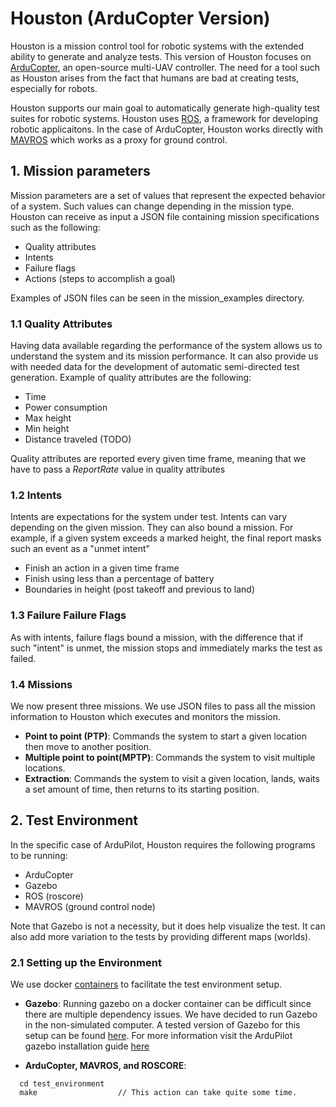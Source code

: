 # Houston (ArduCopter Version)
Houston is a mission control tool for robotic systems with the extended ability to generate and analyze tests. This version of Houston focuses on [ArduCopter](http://ardupilot.org/copter/), an open-source multi-UAV controller. The need for a tool such as Houston arises from the fact that humans are bad at creating tests, especially for robots.

Houston supports our main goal to automatically generate high-quality test suites for robotic systems. Houston uses [ROS](http://www.ros.org/about-ros/), a framework for developing robotic applicaitons. In the case of ArduCopter, Houston works directly with [MAVROS](http://wiki.ros.org/mavros) which works as a proxy for ground control.
## 1. Mission parameters
Mission parameters are a set of values that represent the expected behavior of a system. Such values can change depending in the mission type. Houston can receive as input a JSON file containing mission specifications such as the following:
* Quality attributes
* Intents
* Failure flags
* Actions (steps to accomplish a goal)

Examples of JSON files can be seen in the mission_examples directory.

### 1.1 Quality Attributes
Having data available regarding the performance of the system allows us to understand the system and its mission performance. It can also provide us with needed data for the development of automatic semi-directed test generation. Example of quality attributes are the following:
* Time
* Power consumption
* Max height
* Min height
* Distance traveled (TODO)

Quality attributes are reported every given time frame, meaning that we have to pass a *ReportRate* value in quality attributes

### 1.2 Intents
Intents are expectations for the system under test. Intents can vary depending on the given mission. They can also bound a mission. For example, if a given system exceeds a marked height, the final report masks such an event as a "unmet intent"
* Finish an action in a given time frame
* Finish using less than a percentage of battery
* Boundaries in height (post takeoff and previous to land)

### 1.3 Failure Failure Flags
As with intents, failure flags bound a mission, with the difference that if such "intent" is unmet, the mission stops and immediately marks the test as failed.

### 1.4 Missions
We now present three missions. We use JSON files to pass all the mission information to Houston which executes and monitors the mission.  
* **Point to point (PTP)**:
  Commands the system to start a given location then move to another position.
* **Multiple point to point(MPTP)**:
  Commands the system to visit multiple locations.
* **Extraction**:
  Commands the system to visit a given location, lands, waits a set amount of time, then returns to its starting position.

## 2. Test Environment
In the specific case of ArduPilot, Houston requires the following programs to be running:
* ArduCopter
* Gazebo
* ROS (roscore)
* MAVROS (ground control node)

Note that Gazebo is not a necessity, but it does help visualize the test. It can also add more variation to the tests by providing different maps (worlds).

### 2.1 Setting up the Environment
We use docker [containers](https://www.docker.com/what-docker) to facilitate the test environment setup.
* **Gazebo**: Running gazebo on a docker container can be difficult since there are multiple dependency issues. We have decided to run Gazebo in the non-simulated computer. A tested version of Gazebo for this setup can be found [here](https://github.com/osrf/uctf/tree/master/doc/install_binary). For more information visit the ArduPilot gazebo installation guide [here](http://ardupilot.org/dev/docs/using-gazebo-simulator-with-sitl.html)

* **ArduCopter, MAVROS, and ROSCORE**:
```
  cd test_environment
  make                  // This action can take quite some time.
```
